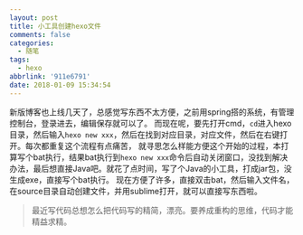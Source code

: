 ```yaml
---
layout: post
title: 小工具创建hexo文件
comments: false
categories:
  - 随笔
tags:
  - hexo
abbrlink: '911e6791'
date: 2018-01-09 15:34:54
---
```


新版博客也上线几天了，总感觉写东西不太方便，之前用spring搭的系统，有管理控制台，登录进去，编辑保存就可以了。
而现在呢，要先打开cmd，`cd`进入hexo目录，然后输入`hexo new xxx`，然后在找到对应目录，对应文件，然后在右键打开。每次都重复这个流程有点痛苦，
就寻思怎么样能方便这个开始的过程，本打算写个bat执行，结果bat执行到`hexo new xxx`命令后自动关闭窗口，没找到解决办法，最后想直接Java吧。就花了点时间，写了个Java的小工具，打成jar包，没生成exe，直接写个bat执行。
现在方便了许多，直接双击bat，然后输入文件名，在source目录自动创建文件，并用sublime打开，就可以直接写东西啦。

>最近写代码总想怎么把代码写的精简，漂亮。要养成重构的思维，代码才能精益求精。
